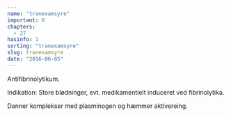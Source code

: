 ```yaml
---
name: "tranexamsyre"
important: 0
chapters:
  - 27
hasinfo: 1
sorting: "tranexamsyre"
slug: tranexamsyre
date: "2016-06-05"
---
```


Antifibrinolytikum.

Indikation: Store blødninger, evt. medikamentielt induceret ved fibrinolytika.

Danner komplekser med plasminogen og hæmmer aktivereing.

